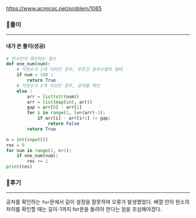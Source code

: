 https://www.acmicpc.net/problem/1065



### 📌풀이

----

#### 내가 쓴 풀이(성공)

```python
# 한수인지 확인하는 함수
def one_num(num):
    # 자릿수가 2개 이하인 경우, 무조건 등차수열의 형태
    if num < 100 :
        return True
    # 자릿수가 3개 이상인 경우, 공차를 확인
    else :
        arr = list(str(num))
        arr = list(map(int, arr))
        gap = arr[0] - arr[1]
        for i in range(1, len(arr)-1):
            if arr[i] - arr[i+1] != gap:
                return False
        return True

n = int(input())
res = 0
for num in range(1, n+1):
    if one_num(num):
        res += 1
print(res)
```





### 📌후기

---

공차를 확인하는 `for`문에서 길이 설정을 잘못하여 오류가 발생했었다. 배열 안의 원소의 차이를 확인할 때는 길이-1까지 for문을 돌려야 한다는 점을 조심해야겠다.